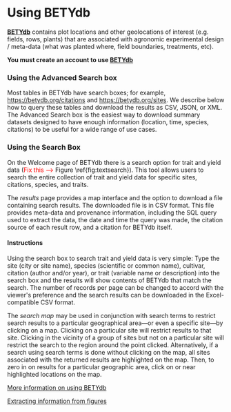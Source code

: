 # Using BETYdb

[**BETYdb**](https://terraref.ncsa.illinois.edu/bety/) contains plot locations
and other geolocations of interest (e.g. fields, rows, plants) that are
associated with agronomic experimental design / meta-data (what was planted
where, field boundaries, treatments, etc).

**You must create an account to use
  [BETYdb](https://terraref.ncsa.illinois.edu/bety/)**

### Using the Advanced Search box

Most tables in BETYdb have search boxes; for example,
https://betydb.org/citations and https://betydb.org/sites. We describe below how
to query these tables and download the results as CSV, JSON, or XML. The
Advanced Search box is the easiest way to download summary datasets designed to
have enough information (location, time, species, citations) to be useful for a
wide range of use cases.

### Using the Search Box

On the Welcome page of BETYdb there is a search option for trait and yield data
(<span style="color: red">Fix this --></span> Figure \ref{fig:textsearch}). This
tool allows users to search the entire collection of trait and yield data for
specific sites, citations, species, and traits.

The _results_ page provides a map interface and the option to download a file
containing search results.  The downloaded file is in CSV format. This file
provides meta-data and provenance information, including the SQL query used to
extract the data, the date and time the query was made, the citation source of
each result row, and a citation for BETYdb itself.

#### Instructions

Using the search box to search trait and yield data is very simple: Type the
site (city or site name), species (scientific or common name), cultivar, citation (author
and/or year), or trait (variable name or description) into the search box and
the results will show contents of BETYdb that match the search. The number of
records per page can be changed to accord with the viewer's preference and the
search results can be downloaded in the Excel-compatible CSV format.

The _search map_ may be used in conjunction with search terms to restrict search
results to a particular geographical area&mdash;or even a specific site&mdash;by
clicking on a map. Clicking on a particular site will restrict results to that
site. Clicking in the vicinity of a group of sites but not on a particular site
will restrict the search to the region around the point clicked. Alternatively,
if a search using search terms is done without clicking on the map, all sites
associated with the returned results are highlighted on the map.  Then, to zero
in on results for a particular geographic area, click on or near highlighted
locations on the map.

[More information on using BETYdb](https://pecan.gitbooks.io/betydb-data-access/content/)

[Extracting information from figures](https://pecan.gitbooks.io/betydbdoc-dataentry/content/Extracting%20Data%20From%20Figures.html)